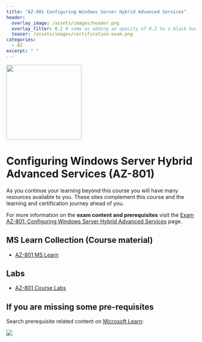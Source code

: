 ```yaml
---
title: "AZ-801 Configuring Windows Server Hybrid Advanced Services"
header:
  overlay_image: /assets/images/header.png
  overlay_filter: 0.2 # same as adding an opacity of 0.2 to a black background
  teaser: /assets/images/certification-exam.png
categories:
  - AZ
excerpt: " "
---
```

<img src="../../assets/images/certification-exam.png" width="200" height="200">

# Configuring Windows Server Hybrid Advanced Services (AZ-801)

As you continue your learning beyond this course you will have many resources available to you. These sites complement this course and the learning and certification journey ahead of you.

For more information on the **exam content and prerequisites** visit the [Exam AZ-801: Configuring Windows Server Hybrid Advanced Services](https://docs.microsoft.com/en-us/learn/certifications/exams/az-801) page.

## MS Learn Collection (Course material)
- [AZ-801 MS Learn](https://aka.ms/courseAZ-801)

## Labs
- [AZ-801 Course Labs](https://microsoftlearning.github.io/AZ-801-Configuring-Windows-Server-Hybrid-Advanced-Services/)

## If you are missing some pre-requisites
Search prerequisite related content on [Microsoft Learn](https://docs.microsoft.com/en-us/learn/browse/):

<img src="../../assets/images/learn-search.png">